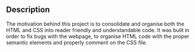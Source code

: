 # <Marketing-Mockup>

## Description

The motivation behind this project is to consolidate and organise both the HTML and CSS into reader friendly and understandable code. It was built in order to fix bugs with the webpage, to organise HTML code with the proper semantic elements and properly comment on the CSS file. 

